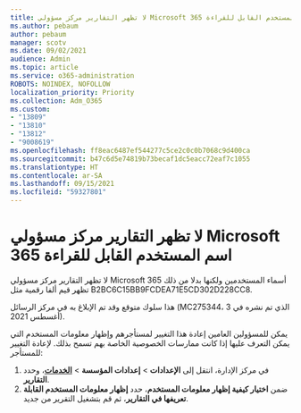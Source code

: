 ```yaml
---
title: لا تظهر التقارير مركز مسؤولي Microsoft 365 اسم المستخدم القابل للقراءة
ms.author: pebaum
author: pebaum
manager: scotv
ms.date: 09/02/2021
audience: Admin
ms.topic: article
ms.service: o365-administration
ROBOTS: NOINDEX, NOFOLLOW
localization_priority: Priority
ms.collection: Adm_O365
ms.custom:
- "13809"
- "13810"
- "13812"
- "9008619"
ms.openlocfilehash: ff8eac6487ef544277c5ce2c0c0b7068c9d400ca
ms.sourcegitcommit: b47c6d5e74819b73becaf1dc5eacc72eaf7c1055
ms.translationtype: HT
ms.contentlocale: ar-SA
ms.lasthandoff: 09/15/2021
ms.locfileid: "59327801"
---
```

# <a name="reports-in-microsoft-365-admin-center-do-not-show-readable-username"></a>لا تظهر التقارير مركز مسؤولي Microsoft 365 اسم المستخدم القابل للقراءة

لا تظهر التقارير مركز مسؤولي Microsoft 365 أسماء المستخدمين ولكنها بدلا من ذلك تظهر قيم ألفا رقمية مثل B2BC6C15BB9FCDEA71E5CD302D228CC8.

هذا سلوك متوقع وقد تم الإبلاغ به في مركز الرسائل (MC275344، الذي تم نشره في 3 أغسطس 2021). 

يمكن للمسؤولين العامين إعادة هذا التغيير لمستأجرهم وإظهار معلومات المستخدم التي يمكن التعرف عليها إذا كانت ممارسات الخصوصية الخاصة بهم تسمح بذلك. لإعادة التغيير للمستأجر:

1. في مركز الإدارة، انتقل إلى **الإعدادات** > **إعدادات المؤسسة**  >  [**الخدمات**](https://admin.microsoft.com/Adminportal/Home#/Settings/Services )، وحدد **التقارير**. 
1. ضمن **اختيار كيفية إظهار معلومات المستخدم**، حدد **إظهار معلومات المستخدم القابلة تعريفها في التقارير**، ثم قم بتشغيل التقرير من جديد.